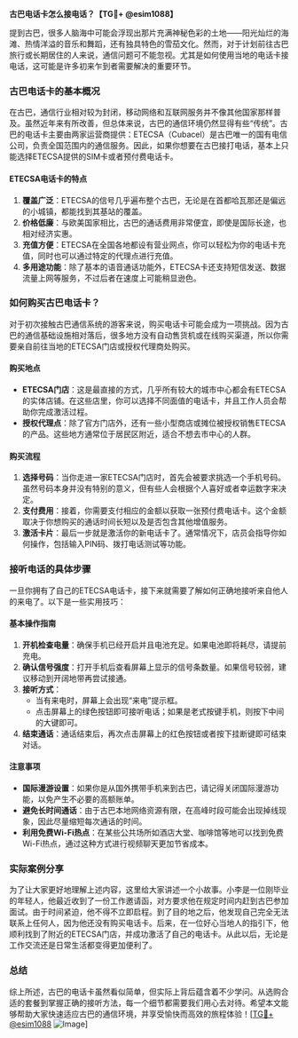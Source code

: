 **古巴电话卡怎么接电话？【TG💪+ @esim1088】**

提到古巴，很多人脑海中可能会浮现出那片充满神秘色彩的土地——阳光灿烂的海滩、热情洋溢的音乐和舞蹈，还有独具特色的雪茄文化。然而，对于计划前往古巴旅行或长期居住的人来说，通信问题可不能忽视。尤其是如何使用当地的电话卡接电话，这可能是许多初来乍到者需要解决的重要环节。

### 古巴电话卡的基本概况

在古巴，通信行业相对较为封闭，移动网络和互联网服务并不像其他国家那样普及。虽然近年来有所改善，但总体来说，古巴的通信环境仍然显得有些“传统”。古巴的电话卡主要由两家运营商提供：ETECSA（Cubacel）是古巴唯一的国有电信公司，负责全国范围内的通信服务。因此，如果你想要在古巴接打电话，基本上只能选择ETECSA提供的SIM卡或者预付费电话卡。

#### ETECSA电话卡的特点

1. **覆盖广泛**：ETECSA的信号几乎遍布整个古巴，无论是在首都哈瓦那还是偏远的小城镇，都能找到其基站的覆盖。
2. **价格低廉**：与欧美国家相比，古巴的通话费用非常便宜，即使是国际长途，也相对经济实惠。
3. **充值方便**：ETECSA在全国各地都设有营业网点，你可以轻松为你的电话卡充值，同时也可以通过特定的代理点进行充值。
4. **多用途功能**：除了基本的语音通话功能外，ETECSA卡还支持短信发送、数据流量上网等服务，不过后者在速度上可能稍显逊色。

### 如何购买古巴电话卡？

对于初次接触古巴通信系统的游客来说，购买电话卡可能会成为一项挑战。因为古巴的通信基础设施相对落后，很多地方没有自动售货机或在线购买渠道，所以你需要亲自前往当地的ETECSA门店或授权代理商处购买。

#### 购买地点

- **ETECSA门店**：这是最直接的方式，几乎所有较大的城市中心都会有ETECSA的实体店铺。在这些店里，你可以选择不同面值的电话卡，并且工作人员会帮助你完成激活过程。
- **授权代理点**：除了官方门店外，还有一些小型商店或摊位被授权销售ETECSA的产品。这些地方通常位于居民区附近，适合不想去市中心的人群。

#### 购买流程

1. **选择号码**：当你走进一家ETECSA门店时，首先会被要求挑选一个手机号码。虽然号码本身并没有特别的意义，但有些人会根据个人喜好或者幸运数字来决定。
2. **支付费用**：接着，你需要支付相应的金额以获取一张预付费电话卡。这个金额取决于你想购买的通话时间长短以及是否包含其他增值服务。
3. **激活卡片**：最后一步就是激活你的新电话卡了。通常情况下，店员会指导你如何操作，包括输入PIN码、拨打电话测试等功能。

### 接听电话的具体步骤

一旦你拥有了自己的ETECSA电话卡，接下来就需要了解如何正确地接听来自他人的来电了。以下是一些实用技巧：

#### 基本操作指南

1. **开机检查电量**：确保手机已经开启并且电池充足。如果电池即将耗尽，请提前充电。
2. **确认信号强度**：打开手机后查看屏幕上显示的信号条数量。如果信号较弱，建议移动到开阔地带再尝试接通。
3. **接听方式**：
   - 当有来电时，屏幕上会出现“来电”提示框。
   - 点击屏幕上的绿色按钮即可接听电话；如果是老式按键手机，则按下中间的大键即可。
4. **结束通话**：通话结束后，再次点击屏幕上的红色按钮或者按下挂断键即可结束对话。

#### 注意事项

- **国际漫游设置**：如果你是从国外携带手机来到古巴，请记得关闭国际漫游功能，以免产生不必要的高额账单。
- **避免长时间通话**：由于古巴本地网络资源有限，在高峰时段可能会出现掉线现象，因此尽量缩短每次通话的时间。
- **利用免费Wi-Fi热点**：在某些公共场所如酒店大堂、咖啡馆等地可以找到免费Wi-Fi热点，通过这种方式进行视频聊天更加节省成本。

### 实际案例分享

为了让大家更好地理解上述内容，这里给大家讲述一个小故事。小李是一位刚毕业的年轻人，他最近收到了一份工作邀请函，对方要求他在规定时间内赶到古巴参加面试。由于时间紧迫，他不得不立即启程。到了目的地之后，他发现自己完全无法联系上任何人，因为他还没有购买电话卡。后来，在一位好心当地人的指引下，他顺利找到了附近的ETECSA门店，并成功激活了自己的电话卡。从此以后，无论是工作交流还是日常生活都变得更加便利了。

### 总结

综上所述，古巴的电话卡虽然看似简单，但实际上背后蕴含着不少学问。从选购合适的套餐到掌握正确的接听方法，每一个细节都需要我们用心去对待。希望本文能够帮助大家快速适应古巴的通信环境，并享受愉快而高效的旅程体验！[[TG💪+ @esim1088](https://t.me/s/esim1088) ![Image](https://i.postimg.cc/4NQfJmqS/Snipaste-2025-05-13-00-14-12.png)]